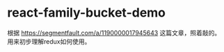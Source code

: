 # react-family-bucket-demo
根据 https://segmentfault.com/a/1190000017945643 这篇文章，照着敲的。
用来初步理解redux如何使用。
